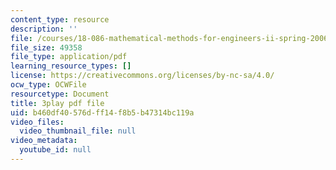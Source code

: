 ```yaml
---
content_type: resource
description: ''
file: /courses/18-086-mathematical-methods-for-engineers-ii-spring-2006/b460df40576dff14f8b5b47314bc119a_sleOqiMUTXE.pdf
file_size: 49358
file_type: application/pdf
learning_resource_types: []
license: https://creativecommons.org/licenses/by-nc-sa/4.0/
ocw_type: OCWFile
resourcetype: Document
title: 3play pdf file
uid: b460df40-576d-ff14-f8b5-b47314bc119a
video_files:
  video_thumbnail_file: null
video_metadata:
  youtube_id: null
---
```

